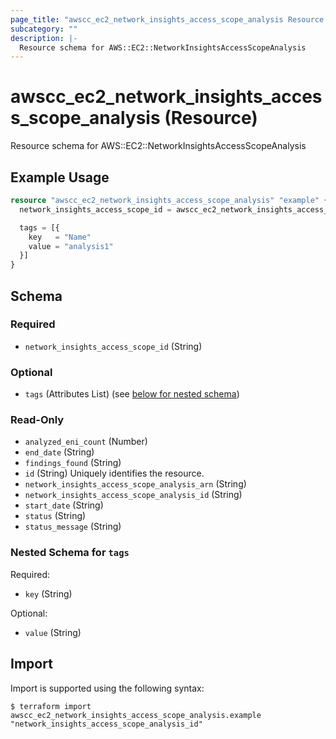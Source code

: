 ```yaml
---
page_title: "awscc_ec2_network_insights_access_scope_analysis Resource - terraform-provider-awscc"
subcategory: ""
description: |-
  Resource schema for AWS::EC2::NetworkInsightsAccessScopeAnalysis
---
```


# awscc_ec2_network_insights_access_scope_analysis (Resource)

Resource schema for AWS::EC2::NetworkInsightsAccessScopeAnalysis

## Example Usage

```terraform
resource "awscc_ec2_network_insights_access_scope_analysis" "example" {
  network_insights_access_scope_id = awscc_ec2_network_insights_access_scope.example.id

  tags = [{
    key   = "Name"
    value = "analysis1"
  }]
}
```

<!-- schema generated by tfplugindocs -->
## Schema

### Required

- `network_insights_access_scope_id` (String)

### Optional

- `tags` (Attributes List) (see [below for nested schema](#nestedatt--tags))

### Read-Only

- `analyzed_eni_count` (Number)
- `end_date` (String)
- `findings_found` (String)
- `id` (String) Uniquely identifies the resource.
- `network_insights_access_scope_analysis_arn` (String)
- `network_insights_access_scope_analysis_id` (String)
- `start_date` (String)
- `status` (String)
- `status_message` (String)

<a id="nestedatt--tags"></a>
### Nested Schema for `tags`

Required:

- `key` (String)

Optional:

- `value` (String)

## Import

Import is supported using the following syntax:

```shell
$ terraform import awscc_ec2_network_insights_access_scope_analysis.example "network_insights_access_scope_analysis_id"
```